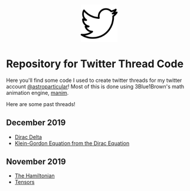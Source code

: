<div align="center">
<img src="img/dev.png" width="20%">
</div>

# Repository for Twitter Thread Code 
Here you'll find some code I used to create twitter threads for my twitter account [@astroparticular](https://twitter.com/astroparticular)! Most of this is done using 3Blue1Brown's math animation engine, [manim](https://github.com/3b1b/manim).

Here are some past threads!

## December 2019
- [Dirac Delta](https://twitter.com/astroparticular/status/1203031023417643008)
- [Klein-Gordon Equation from the Dirac Equation](https://twitter.com/astroparticular/status/1200668439091634176)

## November 2019
- [The Hamiltonian](https://twitter.com/astroparticular/status/1198070673819619328)
- [Tensors](https://twitter.com/astroparticular/status/1195470423154053120)
